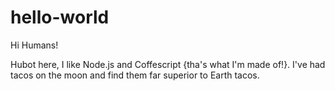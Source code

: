 # hello-world
Hi Humans!

Hubot here, I like Node.js and Coffescript {tha's what I'm made of!}.
I've had tacos on the moon and find them far superior to Earth tacos.

~~~
